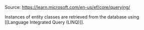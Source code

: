 Source: https://learn.microsoft.com/en-us/ef/core/querying/

Instances of entity classes are retrieved from the database using [[Language Integrated Query (LINQ)]].

